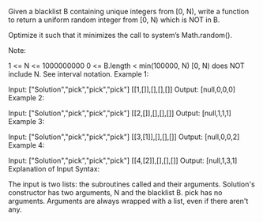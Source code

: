 Given a blacklist B containing unique integers from [0, N), write a function to return a uniform random integer from [0, N) which is NOT in B.

Optimize it such that it minimizes the call to system’s Math.random().

Note:

1 <= N <= 1000000000
0 <= B.length < min(100000, N)
[0, N) does NOT include N. See interval notation.
Example 1:

Input: 
["Solution","pick","pick","pick"]
[[1,[]],[],[],[]]
Output: [null,0,0,0]
Example 2:

Input: 
["Solution","pick","pick","pick"]
[[2,[]],[],[],[]]
Output: [null,1,1,1]
Example 3:

Input: 
["Solution","pick","pick","pick"]
[[3,[1]],[],[],[]]
Output: [null,0,0,2]
Example 4:

Input: 
["Solution","pick","pick","pick"]
[[4,[2]],[],[],[]]
Output: [null,1,3,1]
Explanation of Input Syntax:

The input is two lists: the subroutines called and their arguments. Solution's constructor has two arguments, N and the blacklist B. pick has no arguments. Arguments are always wrapped with a list, even if there aren't any.

